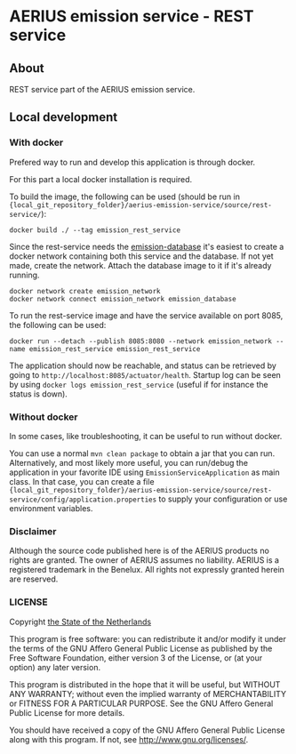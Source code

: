 # AERIUS emission service - REST service

## About

REST service part of the AERIUS emission service.

## Local development

### With docker

Prefered way to run and develop this application is through docker.

For this part a local docker installation is required.

To build the image, the following can be used (should be run in `{local_git_repository_folder}/aerius-emission-service/source/rest-service/`):

```
docker build ./ --tag emission_rest_service
```

Since the rest-service needs the [emission-database](../database/) it's easiest to create a docker network containing both this service and the database.
If not yet made, create the network. Attach the database image to it if it's already running.

```
docker network create emission_network
docker network connect emission_network emission_database
```

To run the rest-service image and have the service available on port 8085, the following can be used:

```
docker run --detach --publish 8085:8080 --network emission_network --name emission_rest_service emission_rest_service
```

The application should now be reachable, and status can be retrieved by going to `http://localhost:8085/actuator/health`.
Startup log can be seen by using `docker logs emission_rest_service` (useful if for instance the status is down).

### Without docker

In some cases, like troubleshooting, it can be useful to run without docker. 

You can use a normal `mvn clean package` to obtain a jar that you can run.
Alternatively, and most likely more useful, you can run/debug the application in your favorite IDE using `EmissionServiceApplication` as main class.
In that case, you can create a file `{local_git_repository_folder}/aerius-emission-service/source/rest-service/config/application.properties` to supply your configuration or use environment variables.

### Disclaimer

Although the source code published here is of the AERIUS products no rights are granted. The owner of AERIUS assumes no liability. AERIUS is a registered trademark in the Benelux. All rights not expressly granted herein are reserved.

### LICENSE

Copyright [the State of the Netherlands](https://www.government.nl)

This program is free software: you can redistribute it and/or modify
it under the terms of the GNU Affero General Public License as published by
the Free Software Foundation, either version 3 of the License, or
(at your option) any later version.

This program is distributed in the hope that it will be useful,
but WITHOUT ANY WARRANTY; without even the implied warranty of
MERCHANTABILITY or FITNESS FOR A PARTICULAR PURPOSE.  See the
GNU Affero General Public License for more details.

You should have received a copy of the GNU Affero General Public License
along with this program.  If not, see http://www.gnu.org/licenses/.
